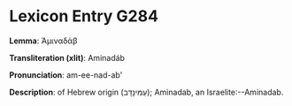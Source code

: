 # Lexicon Entry G284

**Lemma**: Ἀμιναδάβ

**Transliteration (xlit)**: Aminadáb

**Pronunciation**: am-ee-nad-ab'

**Description**:
of Hebrew origin (עַמִּינָדָב); Aminadab, an Israelite:--Aminadab.
